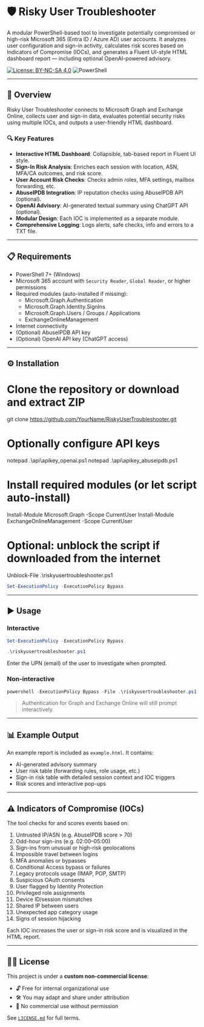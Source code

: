 # 🛡️ Risky User Troubleshooter

A modular PowerShell-based tool to investigate potentially compromised or high-risk Microsoft 365 (Entra ID / Azure AD) user accounts. It analyzes user configuration and sign-in activity, calculates risk scores based on Indicators of Compromise (IOCs), and generates a Fluent UI-style HTML dashboard report — including optional OpenAI-powered advisory.

[![License: BY-NC-SA 4.0](https://img.shields.io/badge/license-Custom%20Non--Commercial-yellow.svg)](LICENSE.md)
![PowerShell](https://img.shields.io/badge/PowerShell-7+-blue)

---

## 📖 Overview

Risky User Troubleshooter connects to Microsoft Graph and Exchange Online, collects user and sign-in data, evaluates potential security risks using multiple IOCs, and outputs a user-friendly HTML dashboard.

### 🔍 Key Features

- **Interactive HTML Dashboard**: Collapsible, tab-based report in Fluent UI style.
- **Sign-In Risk Analysis**: Enriches each session with location, ASN, MFA/CA outcomes, and risk score.
- **User Account Risk Checks**: Checks admin roles, MFA settings, mailbox forwarding, etc.
- **AbuseIPDB Integration**: IP reputation checks using AbuseIPDB API (optional).
- **OpenAI Advisory**: AI-generated textual summary using ChatGPT API (optional).
- **Modular Design**: Each IOC is implemented as a separate module.
- **Comprehensive Logging**: Logs alerts, safe checks, info and errors to a TXT file.

---

## 📋 Requirements

- PowerShell 7+ (Windows)
- Microsoft 365 account with `Security Reader`, `Global Reader`, or higher permissions
- Required modules (auto-installed if missing):
  - Microsoft.Graph.Authentication
  - Microsoft.Graph.Identity.SignIns
  - Microsoft.Graph.Users / Groups / Applications
  - ExchangeOnlineManagement
- Internet connectivity
- (Optional) AbuseIPDB API key
- (Optional) OpenAI API key (ChatGPT access)

---

## ⚙️ Installation

# Clone the repository or download and extract ZIP
git clone https://github.com/YourName/RiskyUserTroubleshooter.git

# Optionally configure API keys
notepad .\api\apikey_openai.ps1
notepad .\api\apikey_abuseipdb.ps1

# Install required modules (or let script auto-install)
Install-Module Microsoft.Graph -Scope CurrentUser
Install-Module ExchangeOnlineManagement -Scope CurrentUser

# Optional: unblock the script if downloaded from the internet
Unblock-File .\riskyusertroubleshooter.ps1
```ps1
Set-ExecutionPolicy -ExecutionPolicy Bypass
```

---

## ▶️ Usage

### Interactive

```ps1
Set-ExecutionPolicy -ExecutionPolicy Bypass
```
```ps1
.\riskyusertroubleshooter.ps1
```

Enter the UPN (email) of the user to investigate when prompted.

### Non-interactive

```ps1
powershell -ExecutionPolicy Bypass -File .\riskyusertroubleshooter.ps1 user@example.com
```

> Authentication for Graph and Exchange Online will still prompt interactively.

---

## 📊 Example Output

An example report is included as `example.html`. It contains:

- AI-generated advisory summary
- User risk table (forwarding rules, role usage, etc.)
- Sign-in risk table with detailed session context and IOC triggers
- Risk scores and interactive pop-ups

---

## ⚠️ Indicators of Compromise (IOCs)

The tool checks for and scores events based on:

1. Untrusted IP/ASN (e.g. AbuseIPDB score > 70)
2. Odd-hour sign-ins (e.g. 02:00–05:00)
3. Sign-ins from unusual or high-risk geolocations
4. Impossible travel between logins
5. MFA anomalies or bypasses
6. Conditional Access bypass or failures
7. Legacy protocols usage (IMAP, POP, SMTP)
8. Suspicious OAuth consents
9. User flagged by Identity Protection
10. Privileged role assignments
11. Device ID/session mismatches
12. Shared IP between users
13. Unexpected app category usage
14. Signs of session hijacking

Each IOC increases the user or sign-in risk score and is visualized in the HTML report.

---

## 🧑‍⚖️ License

This project is under a **custom non-commercial license**:

- 🔓 Free for internal organizational use
- 🛠️ You may adapt and share under attribution
- 🚫 No commercial use without permission

See [`LICENSE.md`](LICENSE.md) for full terms.
